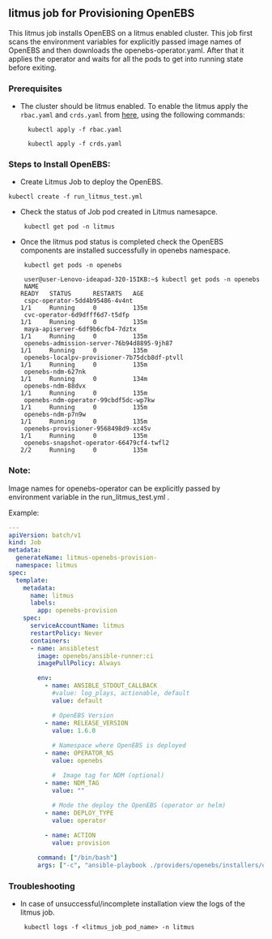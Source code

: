 ## litmus job for Provisioning OpenEBS

This litmus job installs OpenEBS on a litmus enabled cluster. This job first scans the environment variables for explicitly passed image names of OpenEBS and then downloads the openebs-operator.yaml. After that it applies the operator and waits for all the pods to get into running state before exiting. 

### Prerequisites

- The cluster should be litmus enabled. To enable the litmus apply the `rbac.yaml` and `crds.yaml` from [here](https://github.com/mayadata-io/litmus/tree/master/hack), using the following commands:

  ```
    kubectl apply -f rbac.yaml
  ```
  ```
    kubectl apply -f crds.yaml
  ```

### Steps to Install OpenEBS:

 - Create Litmus Job to deploy the OpenEBS.
  
  ```
  kubectl create -f run_litmus_test.yml
  ```

 - Check the status of Job pod created in Litmus namesapce.

    ```
     kubectl get pod -n litmus
    ```

 - Once the litmus pod status is completed check the OpenEBS components are installed successfully in openebs namespace.
     
    ```
     kubectl get pods -n openebs
    ```
    ```
     user@user-Lenovo-ideapad-320-15IKB:~$ kubectl get pods -n openebs
     NAME                                                              READY   STATUS      RESTARTS   AGE
     cspc-operator-5dd4b95486-4v4nt                                    1/1     Running     0          135m
     cvc-operator-6d9dfff6d7-t5dfp                                     1/1     Running     0          135m
     maya-apiserver-6df9b6cfb4-7dztx                                   1/1     Running     0          135m
     openebs-admission-server-76b94d8895-9jh87                         1/1     Running     0          135m
     openebs-localpv-provisioner-7b75dcb8df-ptvll                      1/1     Running     0          135m
     openebs-ndm-627nk                                                 1/1     Running     0          134m
     openebs-ndm-88dvx                                                 1/1     Running     0          135m
     openebs-ndm-operator-99cbdf5dc-wp7kw                              1/1     Running     0          135m
     openebs-ndm-p7n9w                                                 1/1     Running     0          135m
     openebs-provisioner-9568498d9-xc45v                               1/1     Running     0          135m
     openebs-snapshot-operator-66479cf4-twfl2                          2/2     Running     0          135m

   ```
  
### Note:

Image names for openebs-operator can be explicitly passed by environment variable in the run_litmus_test.yml .

Example:

```yaml
---
apiVersion: batch/v1
kind: Job
metadata:
  generateName: litmus-openebs-provision-
  namespace: litmus
spec:
  template:
    metadata:
      name: litmus
      labels:
        app: openebs-provision
    spec:
      serviceAccountName: litmus
      restartPolicy: Never
      containers:
      - name: ansibletest
        image: openebs/ansible-runner:ci
        imagePullPolicy: Always

        env:
          - name: ANSIBLE_STDOUT_CALLBACK
            #value: log_plays, actionable, default
            value: default

            # OpenEBS Version
          - name: RELEASE_VERSION
            value: 1.6.0
            
            # Namespace where OpenEBS is deployed
          - name: OPERATOR_NS
            value: openebs

            #  Image tag for NDM (optional)
          - name: NDM_TAG
            value: ""
 
            # Mode the deploy the OpenEBS (operator or helm)
          - name: DEPLOY_TYPE
            value: operator

          - name: ACTION
            value: provision 

        command: ["/bin/bash"]
        args: ["-c", "ansible-playbook ./providers/openebs/installers/operator/openebs-provision/test.yml -i /etc/ansible/hosts -v; exit 0"]
```

### Troubleshooting
- In case of unsuccessful/incomplete installation view the logs of the litmus job.
   ```
    kubectl logs -f <litmus_job_pod_name> -n litmus
   ```

